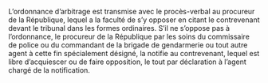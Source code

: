 L’ordonnance d’arbitrage est transmise avec le procès-verbal au procureur de la République, lequel a la faculté de s’y opposer en citant le contrevenant devant le tribunal dans les formes ordinaires.
S’il ne s’oppose pas à l’ordonnance, le procureur de la République par les soins du commissaire de police ou du commandant de la brigade de gendarmerie ou tout autre agent à cette fin spécialement désigné, la notifie au contrevenant, lequel est libre d’acquiescer ou de faire opposition, le tout par déclaration à l’agent chargé de la notification.